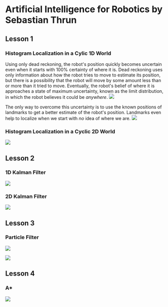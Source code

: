 # Artificial Intelligence for Robotics by Sebastian Thrun

## Lesson 1
### Histogram Localization in a Cylic 1D World
Using only dead reckoning, the robot's position quickly becomes uncertain even when it starts with 100% certainty of where it is. Dead reckoning uses only information about how the robot tries to move to estimate its position, but there is a possibility that the robot will move by some amount less than or more than it tried to move. Eventually, the robot's belief of where it is approaches a state of maximum uncertainty, known as the limit distribution, in which the robot believes it could be _anywhere_.
![](https://github.com/daniel-s-ingram/ai_for_robotics/blob/master/HistogramFilter/only_move.gif)

The only way to overcome this uncertainty is to use the known positions of landmarks to get a better estimate of the robot's position. Landmarks even help to localize when we start with _no_ idea of where we are. 
![](https://github.com/daniel-s-ingram/ai_for_robotics/blob/master/HistogramFilter/sense_and_move.gif)

### Histogram Localization in a Cyclic 2D World
![](https://github.com/daniel-s-ingram/ai_for_robotics/blob/master/HistogramFilter/localization_2d.gif)

## Lesson 2
### 1D Kalman Filter
![](https://github.com/daniel-s-ingram/ai_for_robotics/blob/master/KalmanFilter/kalman_1d.gif)

### 2D Kalman Filter
![](https://github.com/daniel-s-ingram/ai_for_robotics/blob/master/KalmanFilter/kalman_2d.gif)

## Lesson 3
### Particle Filter
![](https://github.com/daniel-s-ingram/ai_for_robotics/blob/master/ParticleFilter/particle_filter.gif)

![](https://github.com/daniel-s-ingram/ai_for_robotics/blob/master/ParticleFilter/car.gif)

## Lesson 4
### A*

![](https://github.com/daniel-s-ingram/ai_for_robotics/blob/master/Search/grid_astar.gif)
